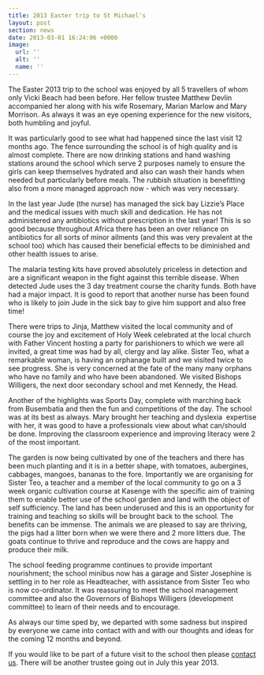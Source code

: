 ```yaml
---
title: 2013 Easter trip to St Michael's
layout: post
section: news
date: 2013-03-01 16:24:06 +0000
image:
  url: ''
  alt: ''
  name: ''
---
```

The Easter 2013 trip to the school was enjoyed by all 5 travellers of whom only Vicki Beach had been before. Her fellow trustee Matthew Devlin accompanied her along with his wife Rosemary, Marian Marlow and Mary Morrison. As always it was an eye opening experience for the new visitors, both humbling and joyful.

It was particularly good to see what had happened since the last visit 12 months ago. The fence surrounding the school is of high quality and is almost complete. There are now drinking stations and hand washing stations around the school which serve 2 purposes namely to ensure the girls can keep themselves hydrated and also can wash their hands when needed but particularly before meals. The rubbish situation is benefitting also from a more managed approach now - which was very necessary.

In the last year Jude (the nurse) has managed the sick bay Lizzie’s Place and the medical issues with much skill and dedication. He has not administered any antibiotics without prescription in the last year! This is so good because throughout Africa there has been an over reliance on antibiotics for all sorts of minor ailments (and this was very prevalent at the school too) which has caused their beneficial effects to be diminished and other health issues to arise.

The malaria testing kits have proved absolutely priceless in detection and are a significant weapon in the fight against this terrible disease. When detected Jude uses the 3 day treatment course the charity funds. Both have had a major impact. It is good to report that another nurse has been found who is likely to join Jude in the sick bay to give him support and also free time!

There were trips to Jinja, Matthew visited the local community and of course the joy and excitement of Holy Week celebrated at the local church with Father Vincent hosting a party for parishioners to which we were all invited, a great time was had by all, clergy and lay alike. Sister Teo, what a remarkable woman, is having an orphanage built and we visited twice to see progress. She is very concerned at the fate of the many many orphans who have no family and who have been abandoned. We visited Bishops Willigers, the next door secondary school and met Kennedy, the Head.

Another of the highlights was Sports Day, complete with marching back from Busembatia and then the fun and competitions of the day. The school was at its best as always. Mary brought her teaching and dyslexia  expertise with her, it was good to have a professionals view about what can/should be done. Improving the classroom experience and improving literacy were 2 of the most important.

The garden is now being cultivated by one of the teachers and there has been much planting and it is in a better shape, with tomatoes, aubergines, cabbages, mangoes, bananas to the fore. Importantly we are organising for Sister Teo, a teacher and a member of the local community to go on a 3 week organic cultivation course at Kasenge with the specific aim of training them to enable better use of the school garden and land with the object of self sufficiency. The land has been underused and this is an opportunity for training and teaching so skills will be brought back to the school. The benefits can be immense. The animals we are pleased to say are thriving, the pigs had a litter born when we were there and 2 more litters due. The goats continue to thrive and reproduce and the cows are happy and produce their milk.

The school feeding programme continues to provide important nourishment; the school minibus now has a garage and Sister Josephine is settling in to her role as Headteacher, with assistance from Sister Teo who is now co-ordinator. It was reassuring to meet the school management committee and also the Governors of Bishops Willigers (development committee) to learn of their needs and to encourage.

As always our time sped by, we departed with some sadness but inspired by everyone we came into contact with and with our thoughts and ideas for the coming 12 months and beyond.

If you would like to be part of a future visit to the school then please [contact us](/contact). There will be another trustee going out in July this year 2013.